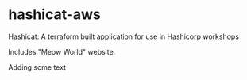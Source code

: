 # hashicat-aws
Hashicat: A terraform built application for use in Hashicorp workshops

Includes "Meow World" website.

Adding some text